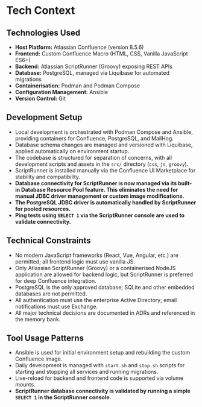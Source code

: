 # Tech Context

## Technologies Used

- **Host Platform:** Atlassian Confluence (version 8.5.6)
- **Frontend:** Custom Confluence Macro (HTML, CSS, Vanilla JavaScript ES6+)
- **Backend:** Atlassian ScriptRunner (Groovy) exposing REST APIs
- **Database:** PostgreSQL, managed via Liquibase for automated migrations
- **Containerisation:** Podman and Podman Compose
- **Configuration Management:** Ansible
- **Version Control:** Git

## Development Setup

- Local development is orchestrated with Podman Compose and Ansible, providing containers for Confluence, PostgreSQL, and MailHog.
- Database schema changes are managed and versioned with Liquibase, applied automatically on environment startup.
- The codebase is structured for separation of concerns, with all development scripts and assets in the `src/` directory (`css`, `js`, `groovy`).
- ScriptRunner is installed manually via the Confluence UI Marketplace for stability and compatibility.
- **Database connectivity for ScriptRunner is now managed via its built-in Database Resource Pool feature. This eliminates the need for manual JDBC driver management or custom image modifications.**
- **The PostgreSQL JDBC driver is automatically handled by ScriptRunner for pooled resources.**
- **Ping tests using `SELECT 1` via the ScriptRunner console are used to validate connectivity.**

## Technical Constraints

- No modern JavaScript frameworks (React, Vue, Angular, etc.) are permitted; all frontend logic must use vanilla JS.
- Only Atlassian ScriptRunner (Groovy) or a containerised NodeJS application are allowed for backend logic, but ScriptRunner is preferred for deep Confluence integration.
- PostgreSQL is the only approved database; SQLite and other embedded databases are not permitted.
- All authentication must use the enterprise Active Directory; email notifications must use Exchange.
- All major technical decisions are documented in ADRs and referenced in the memory bank.

## Tool Usage Patterns

- Ansible is used for initial environment setup and rebuilding the custom Confluence image.
- Daily development is managed with `start.sh` and `stop.sh` scripts for starting and stopping all services and running migrations.
- Live-reload for backend and frontend code is supported via volume mounts.
- **ScriptRunner database connectivity is validated by running a simple `SELECT 1` in the ScriptRunner console.**
